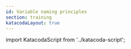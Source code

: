 ```yaml
---
id: Variable naming principles
section: training
katacodaLayout: true
---
```


import KatacodaScript from '../katacoda-script';

<KatacodaScript katacodaId="html-css/variable-naming-principles" />
